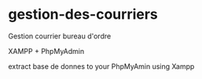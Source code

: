 # gestion-des-courriers

Gestion courrier bureau d'ordre


XAMPP + PhpMyAdmin

extract base de donnes to your PhpMyAmin
using Xampp
